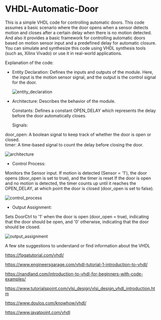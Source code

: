 # VHDL-Automatic-Door

This is a simple VHDL code for controlling automatic doors. This code assumes a basic scenario where the door opens when a sensor detects motion and closes after a certain delay when there is no motion detected. And also it provides a basic framework for controlling automatic doors based on motion sensor input and a predefined delay for automatic closure. You can simulate and synthesize this code using VHDL synthesis tools (such as, Xilinx Vivado) or use it in real-world applications.

Explanation of the code:

- Entity Declaration: Defines the inputs and outputs of the module. Here, the input is the motion sensor signal, and the output is the control signal for the door.

  ![entity_declaration](https://github.com/ProfUgur/VHDL-Automatic-Door/assets/148859613/392b06c0-f404-4cd2-ad1d-128153c0f501)

- Architecture: Describes the behavior of the module.

  Constants: Defines a constant OPEN_DELAY which represents the delay before the door automatically closes.

  Signals:

door_open: A boolean signal to keep track of whether the door is open or closed. <br>
timer: A time-based signal to count the delay before closing the door.

![architecture](https://github.com/ProfUgur/VHDL-Automatic-Door/assets/148859613/0caae7a5-0051-4a4c-9abd-f8425e311f57)

- Control Process:

Monitors the Sensor input.
If motion is detected (Sensor = '1'), the door opens (door_open is set to true), and the timer is reset
If the door is open and no motion is detected, the timer counts up until it reaches the OPEN_DELAY, at which point the door is closed (door_open is set to false).

![control_process](https://github.com/ProfUgur/VHDL-Automatic-Door/assets/148859613/23deeb85-aae9-469d-8583-ae193dc9f19c)

- Output Assignment:

Sets DoorCtrl to '1' when the door is open (door_open = true), indicating that the door should be open, and '0' otherwise, indicating that the door should be closed.

![output_assignment](https://github.com/ProfUgur/VHDL-Automatic-Door/assets/148859613/3d9a0949-b858-4a7e-a9e5-a83f7a3e8258)

A few site suggestions to understand or find information about the VHDL

https://fpgatutorial.com/vhdl/

https://www.engineersgarage.com/vhdl-tutorial-1-introduction-to-vhdl/

https://nandland.com/introduction-to-vhdl-for-beginners-with-code-examples/

https://www.tutorialspoint.com/vlsi_design/vlsi_design_vhdl_introduction.htm

https://www.doulos.com/knowhow/vhdl/

https://www.javatpoint.com/vhdl
